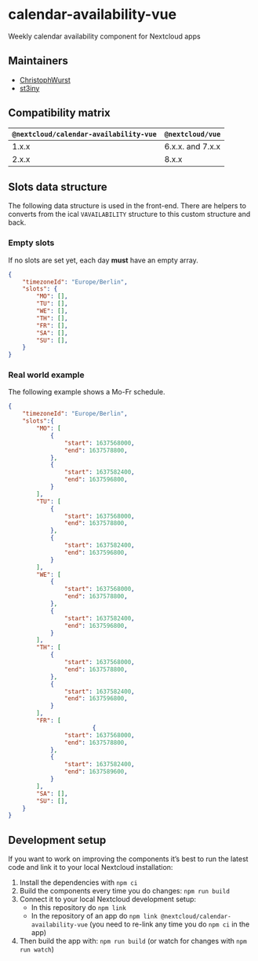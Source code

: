 # calendar-availability-vue

Weekly calendar availability component for Nextcloud apps

## Maintainers

* [ChristophWurst](https://github.com/ChristophWurst)
* [st3iny](https://github.com/st3iny)

## Compatibility matrix

`@nextcloud/calendar-availability-vue` | `@nextcloud/vue`
---------------------------------------|-----------------
1.x.x                                  | 6.x.x. and 7.x.x
2.x.x                                  | 8.x.x

## Slots data structure

The following data structure is used in the front-end. There are helpers to converts from the ical `VAVAILABILITY` structure to this custom structure and back.

### Empty slots

If no slots are set yet, each day **must** have an empty array.

```json
{
    "timezoneId": "Europe/Berlin",
    "slots": {
        "MO": [],
        "TU": [],
        "WE": [],
        "TH": [],
        "FR": [],
        "SA": [],
        "SU": [],
    }
}
```

### Real world example

The following example shows a Mo-Fr schedule.

```json
{
    "timezoneId": "Europe/Berlin",
    "slots":{
        "MO": [
            {
                "start": 1637568000,
                "end": 1637578800,
            },
            {
                "start": 1637582400,
                "end": 1637596800,
            }
        ],
        "TU": [
            {
                "start": 1637568000,
                "end": 1637578800,
            },
            {
                "start": 1637582400,
                "end": 1637596800,
            }
        ],
        "WE": [
            {
                "start": 1637568000,
                "end": 1637578800,
            },
            {
                "start": 1637582400,
                "end": 1637596800,
            }
        ],
        "TH": [
            {
                "start": 1637568000,
                "end": 1637578800,
            },
            {
                "start": 1637582400,
                "end": 1637596800,
            }
        ],
        "FR": [
                        {
                "start": 1637568000,
                "end": 1637578800,
            },
            {
                "start": 1637582400,
                "end": 1637589600,
            }
        ],
        "SA": [],
        "SU": [],
    }
}
```

## Development setup

If you want to work on improving the components it’s best to run the latest code and link it to your local Nextcloud installation:

1. Install the dependencies with `npm ci`
2. Build the components every time you do changes: `npm run build`
3. Connect it to your local Nextcloud development setup:
    - In this repository do `npm link`
    - In the repository of an app do `npm link @nextcloud/calendar-availability-vue` (you need to re-link any time you do `npm ci` in the app)
4. Then build the app with: `npm run build` (or watch for changes with `npm run watch`)

